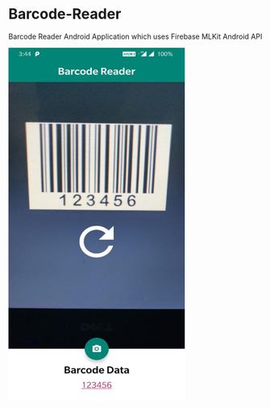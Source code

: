 # Barcode-Reader
Barcode Reader Android Application which uses Firebase MLKit Android API

<img src="https://github.com/Shailesh351/Barcode-Reader/raw/master/barcode-reader.jpg" width="350" height="700">

